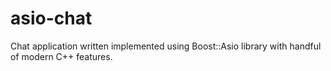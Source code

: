 # asio-chat
Chat application written implemented using Boost::Asio library with handful of modern C++ features.
